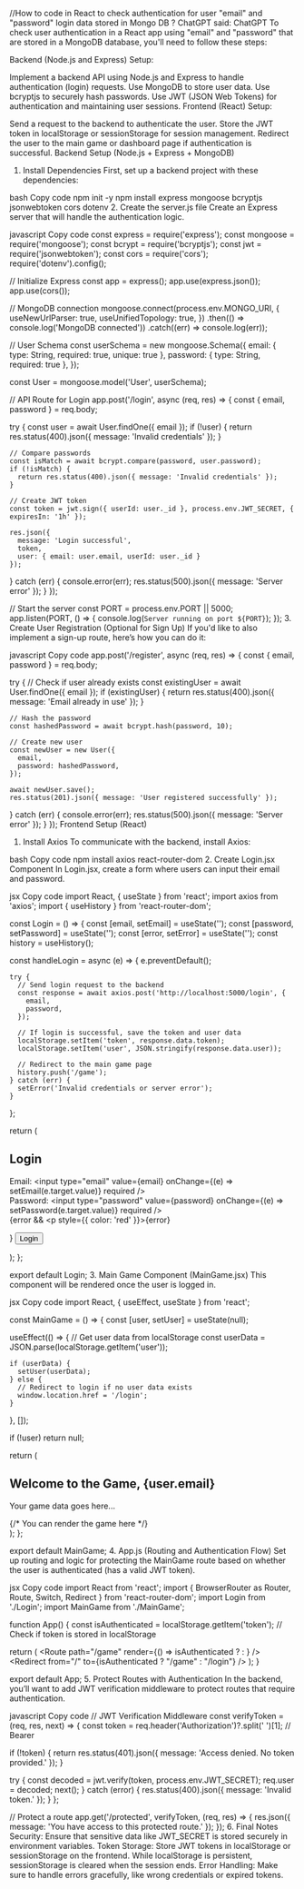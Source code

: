 //How to code in React to check authentication for user "email" and "password" login data stored in Mongo DB ?
ChatGPT said:
ChatGPT
To check user authentication in a React app using "email" and "password" that are stored in a MongoDB database, you'll need to follow these steps:

Backend (Node.js and Express) Setup:

Implement a backend API using Node.js and Express to handle authentication (login) requests.
Use MongoDB to store user data.
Use bcryptjs to securely hash passwords.
Use JWT (JSON Web Tokens) for authentication and maintaining user sessions.
Frontend (React) Setup:

Send a request to the backend to authenticate the user.
Store the JWT token in localStorage or sessionStorage for session management.
Redirect the user to the main game or dashboard page if authentication is successful.
Backend Setup (Node.js + Express + MongoDB)
1. Install Dependencies
First, set up a backend project with these dependencies:

bash
Copy code
npm init -y
npm install express mongoose bcryptjs jsonwebtoken cors dotenv
2. Create the server.js file
Create an Express server that will handle the authentication logic.

javascript
Copy code
const express = require('express');
const mongoose = require('mongoose');
const bcrypt = require('bcryptjs');
const jwt = require('jsonwebtoken');
const cors = require('cors');
require('dotenv').config();

// Initialize Express
const app = express();
app.use(express.json());
app.use(cors());

// MongoDB connection
mongoose.connect(process.env.MONGO_URI, {
  useNewUrlParser: true,
  useUnifiedTopology: true,
})
  .then(() => console.log('MongoDB connected'))
  .catch((err) => console.log(err));

// User Schema
const userSchema = new mongoose.Schema({
  email: { type: String, required: true, unique: true },
  password: { type: String, required: true },
});

const User = mongoose.model('User', userSchema);

// API Route for Login
app.post('/login', async (req, res) => {
  const { email, password } = req.body;

  try {
    const user = await User.findOne({ email });
    if (!user) {
      return res.status(400).json({ message: 'Invalid credentials' });
    }

    // Compare passwords
    const isMatch = await bcrypt.compare(password, user.password);
    if (!isMatch) {
      return res.status(400).json({ message: 'Invalid credentials' });
    }

    // Create JWT token
    const token = jwt.sign({ userId: user._id }, process.env.JWT_SECRET, { expiresIn: '1h' });

    res.json({
      message: 'Login successful',
      token,
      user: { email: user.email, userId: user._id }
    });
  } catch (err) {
    console.error(err);
    res.status(500).json({ message: 'Server error' });
  }
});

// Start the server
const PORT = process.env.PORT || 5000;
app.listen(PORT, () => {
  console.log(`Server running on port ${PORT}`);
});
3. Create User Registration (Optional for Sign Up)
If you'd like to also implement a sign-up route, here’s how you can do it:

javascript
Copy code
app.post('/register', async (req, res) => {
  const { email, password } = req.body;

  try {
    // Check if user already exists
    const existingUser = await User.findOne({ email });
    if (existingUser) {
      return res.status(400).json({ message: 'Email already in use' });
    }

    // Hash the password
    const hashedPassword = await bcrypt.hash(password, 10);

    // Create new user
    const newUser = new User({
      email,
      password: hashedPassword,
    });

    await newUser.save();
    res.status(201).json({ message: 'User registered successfully' });
  } catch (err) {
    console.error(err);
    res.status(500).json({ message: 'Server error' });
  }
});
Frontend Setup (React)
1. Install Axios
To communicate with the backend, install Axios:

bash
Copy code
npm install axios react-router-dom
2. Create Login.jsx Component
In Login.jsx, create a form where users can input their email and password.

jsx
Copy code
import React, { useState } from 'react';
import axios from 'axios';
import { useHistory } from 'react-router-dom';

const Login = () => {
  const [email, setEmail] = useState('');
  const [password, setPassword] = useState('');
  const [error, setError] = useState('');
  const history = useHistory();

  const handleLogin = async (e) => {
    e.preventDefault();

    try {
      // Send login request to the backend
      const response = await axios.post('http://localhost:5000/login', {
        email,
        password,
      });

      // If login is successful, save the token and user data
      localStorage.setItem('token', response.data.token);
      localStorage.setItem('user', JSON.stringify(response.data.user));

      // Redirect to the main game page
      history.push('/game');
    } catch (err) {
      setError('Invalid credentials or server error');
    }
  };

  return (
    <div>
      <h2>Login</h2>
      <form onSubmit={handleLogin}>
        <div>
          <label>Email:</label>
          <input
            type="email"
            value={email}
            onChange={(e) => setEmail(e.target.value)}
            required
          />
        </div>
        <div>
          <label>Password:</label>
          <input
            type="password"
            value={password}
            onChange={(e) => setPassword(e.target.value)}
            required
          />
        </div>
        {error && <p style={{ color: 'red' }}>{error}</p>}
        <button type="submit">Login</button>
      </form>
    </div>
  );
};

export default Login;
3. Main Game Component (MainGame.jsx)
This component will be rendered once the user is logged in.

jsx
Copy code
import React, { useEffect, useState } from 'react';

const MainGame = () => {
  const [user, setUser] = useState(null);

  useEffect(() => {
    // Get user data from localStorage
    const userData = JSON.parse(localStorage.getItem('user'));

    if (userData) {
      setUser(userData);
    } else {
      // Redirect to login if no user data exists
      window.location.href = '/login';
    }
  }, []);

  if (!user) return null;

  return (
    <div>
      <h2>Welcome to the Game, {user.email}</h2>
      <p>Your game data goes here...</p>
      {/* You can render the game here */}
    </div>
  );
};

export default MainGame;
4. App.js (Routing and Authentication Flow)
Set up routing and logic for protecting the MainGame route based on whether the user is authenticated (has a valid JWT token).

jsx
Copy code
import React from 'react';
import { BrowserRouter as Router, Route, Switch, Redirect } from 'react-router-dom';
import Login from './Login';
import MainGame from './MainGame';

function App() {
  const isAuthenticated = localStorage.getItem('token'); // Check if token is stored in localStorage

  return (
    <Router>
      <Switch>
        <Route exact path="/login" component={Login} />
        <Route
          path="/game"
          render={() =>
            isAuthenticated ? <MainGame /> : <Redirect to="/login" />
          }
        />
        <Redirect from="/" to={isAuthenticated ? "/game" : "/login"} />
      </Switch>
    </Router>
  );
}

export default App;
5. Protect Routes with Authentication
In the backend, you’ll want to add JWT verification middleware to protect routes that require authentication.

javascript
Copy code
// JWT Verification Middleware
const verifyToken = (req, res, next) => {
  const token = req.header('Authorization')?.split(' ')[1]; // Bearer <token>

  if (!token) {
    return res.status(401).json({ message: 'Access denied. No token provided.' });
  }

  try {
    const decoded = jwt.verify(token, process.env.JWT_SECRET);
    req.user = decoded;
    next();
  } catch (error) {
    res.status(400).json({ message: 'Invalid token.' });
  }
};

// Protect a route
app.get('/protected', verifyToken, (req, res) => {
  res.json({ message: 'You have access to this protected route.' });
});
6. Final Notes
Security: Ensure that sensitive data like JWT_SECRET is stored securely in environment variables.
Token Storage: Store JWT tokens in localStorage or sessionStorage on the frontend. While localStorage is persistent, sessionStorage is cleared when the session ends.
Error Handling: Make sure to handle errors gracefully, like wrong credentials or expired tokens.